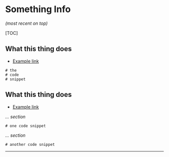 # Something Info

*(most recent on top)*

[TOC]

## What this thing does

- [Example link](http://example.com)

```
# the
# code
# snippet
```



## What this thing does

- [Example link](http://example.com)

*… section*

```
# one code snippet
```

*… section*

```
# another code snippet
```



---

